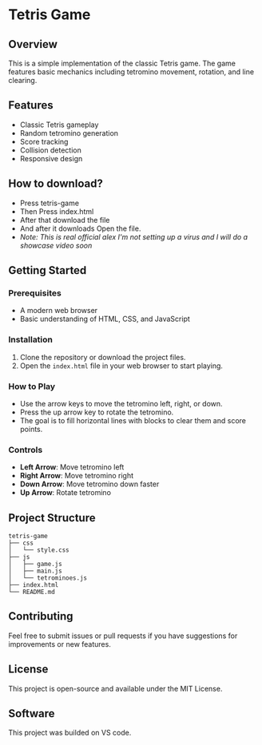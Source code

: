 # Tetris Game

## Overview
This is a simple implementation of the classic Tetris game. The game features basic mechanics including tetromino movement, rotation, and line clearing. 

## Features
- Classic Tetris gameplay
- Random tetromino generation
- Score tracking
- Collision detection
- Responsive design
## How to download?
- Press tetris-game
- Then Press index.html
- After that download the file
- And after it downloads Open the file.
- *Note: This is real official alex I'm not setting up a virus and I will do a showcase video soon*
  
## Getting Started

### Prerequisites
- A modern web browser
- Basic understanding of HTML, CSS, and JavaScript

### Installation
1. Clone the repository or download the project files.
2. Open the `index.html` file in your web browser to start playing.

### How to Play
- Use the arrow keys to move the tetromino left, right, or down.
- Press the up arrow key to rotate the tetromino.
- The goal is to fill horizontal lines with blocks to clear them and score points.

### Controls
- **Left Arrow**: Move tetromino left
- **Right Arrow**: Move tetromino right
- **Down Arrow**: Move tetromino down faster
- **Up Arrow**: Rotate tetromino

## Project Structure
```
tetris-game
├── css
│   └── style.css
├── js
│   ├── game.js
│   ├── main.js
│   └── tetrominoes.js
├── index.html
└── README.md
```

## Contributing
Feel free to submit issues or pull requests if you have suggestions for improvements or new features.

## License
This project is open-source and available under the MIT License.

## Software 
This project was builded on VS code.
